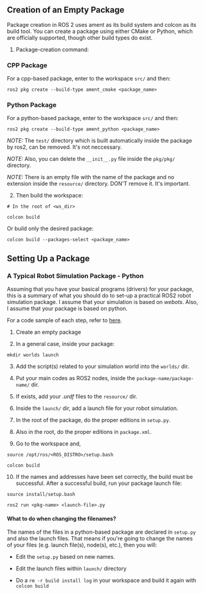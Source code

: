 

## Creation of an Empty Package

Package creation in ROS 2 uses ament as its build system and colcon as its build tool. You can create a package using either CMake or Python, which are officially supported, though other build types do exist.

1. Package-creation command:

### CPP Package

For a cpp-based package, enter to the workspace `src/` and then:

```
ros2 pkg create --build-type ament_cmake <package_name>
```

### Python Package

For a python-based package, enter to the workspace `src/` and then:

```
ros2 pkg create --build-type ament_python <package_name>
```

*NOTE:* The `test/` directory which is built automatically inside the package by ros2, can be removed. It's not neccessary.

*NOTE:* Also, you can delete the `__init__.py` file inside the `pkg/pkg/` directory.

*NOTE:* There is an empty file with the name of the package and no extension inside the `resource/` directory. DON'T remove it. It's important.

2. Then build the workspace:

```
# In the root of <ws_dir>

colcon build
```

Or build only the desired package:

```
colcon build --packages-select <package_name>
```


## Setting Up a Package

### A Typical Robot Simulation Package - Python

Assuming that you have your basical programs (drivers) for your package, this is a summary of what you should do to set-up a practical ROS2 robot simulation package. I assume that your simulation is based on *webots*. Also, I assume that your package is based on python.

For a code sample of each step, refer to [here]().

1. Create an empty package

2. In a general case, inside your package:

```
mkdir worlds launch
```

3. Add the script(s) related to your simulation world into the `worlds/` dir.

4. Put your main codes as ROS2 nodes, inside the `package-name/package-name/` dir.

5. If exists, add your *.urdf* files to the `resource/` dir.

6. Inside the `launch/` dir, add a launch file for your robot simulation.

7. In the root of the package, do the proper editions in `setup.py`.

8. Also in the root, do the proper editions in `package.xml`.

9. Go to the workspace and,

```
source /opt/ros/<ROS_DISTRO>/setup.bash

colcon build
```

10. If the names and addresses have been set correctly, the build must be successful. After a successful build, run your package launch file:

```
source install/setup.bash

ros2 run <pkg-name> <launch-file>.py
```

#### What to do when changing the filenames?

The names of the files in a python-based package are declared in `setup.py` and also the launch files. That means if you're going to change the names of your files (e.g. launch file(s), node(s), etc.), then you will:

- Edit the `setup.py` based on new names.

- Edit the launch files within `launch/` directory

- Do a `rm -r build install log` in your workspace and build it again with `colcon build`
